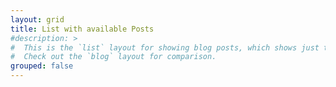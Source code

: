 ```yaml
---
layout: grid
title: List with available Posts
#description: >
#  This is the `list` layout for showing blog posts, which shows just the title and groups them by year of publication.
#  Check out the `blog` layout for comparison.
grouped: false
---
```

